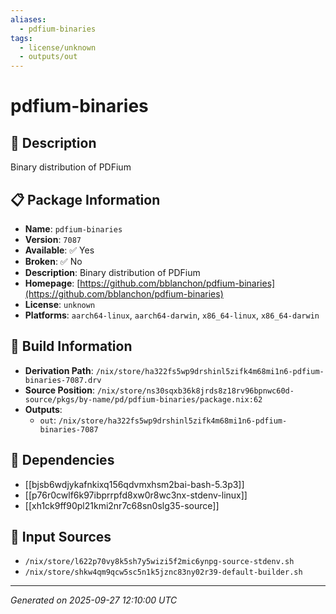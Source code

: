 ```yaml
---
aliases:
  - pdfium-binaries
tags:
  - license/unknown
  - outputs/out
---
```


# pdfium-binaries

## 📝 Description

Binary distribution of PDFium

## 📋 Package Information

- **Name**: `pdfium-binaries`
- **Version**: `7087`
- **Available**: ✅ Yes
- **Broken**: ✅ No
- **Description**: Binary distribution of PDFium
- **Homepage**: [https://github.com/bblanchon/pdfium-binaries](https://github.com/bblanchon/pdfium-binaries)
- **License**: `unknown`
- **Platforms**: `aarch64-linux`, `aarch64-darwin`, `x86_64-linux`, `x86_64-darwin`

## 🔧 Build Information

- **Derivation Path**: `/nix/store/ha322fs5wp9drshinl5zifk4m68mi1n6-pdfium-binaries-7087.drv`
- **Source Position**: `/nix/store/ns30sqxb36k8jrds8z18rv96bpnwc60d-source/pkgs/by-name/pd/pdfium-binaries/package.nix:62`
- **Outputs**:
  - `out`:  `/nix/store/ha322fs5wp9drshinl5zifk4m68mi1n6-pdfium-binaries-7087`

## 🔗 Dependencies

- [[bjsb6wdjykafnkixq156qdvmxhsm2bai-bash-5.3p3]]
- [[p76r0cwlf6k97ibprrpfd8xw0r8wc3nx-stdenv-linux]]
- [[xh1ck9ff90pl21kmi2nr7c68sn0slg35-source]]

## 📁 Input Sources

- `/nix/store/l622p70vy8k5sh7y5wizi5f2mic6ynpg-source-stdenv.sh`
- `/nix/store/shkw4qm9qcw5sc5n1k5jznc83ny02r39-default-builder.sh`

---
*Generated on 2025-09-27 12:10:00 UTC*
